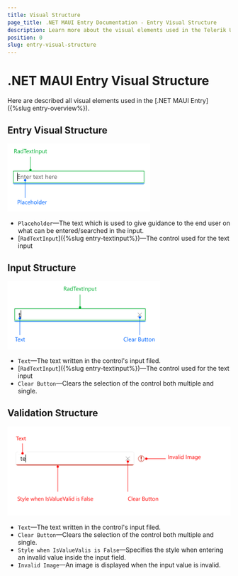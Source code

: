 ```yaml
---
title: Visual Structure
page_title: .NET MAUI Entry Documentation - Entry Visual Structure
description: Learn more about the visual elements used in the Telerik UI for .NET MAUI Entry control.
position: 0
slug: entry-visual-structure
---
```


# .NET MAUI Entry Visual Structure

Here are described all visual elements used in the [.NET MAUI Entry]({%slug entry-overview%}).

## Entry Visual Structure

![Telerik UI for .NET MAUI Entry Visual Structure](images/entry-focused-text.png "Visual elements of Entry control")

- `Placeholder`&mdash;The text which is used to give guidance to the end user on what can be entered/searched in the input.
- [`RadTextInput`]({%slug entry-textinput%})&mdash;The control used for the text input

## Input Structure

![Telerik UI for .NET MAUI Entry Input Visual Structure](images/entry-valid-text.png "Visual elements of Entry control")

- `Text`&mdash;The text written in the control's input filed.
- [`RadTextInput`]({%slug entry-textinput%})&mdash;The control used for the text input
- `Clear Button`&mdash;Clears the selection of the control both multiple and single.

## Validation Structure

![Telerik UI for .NET MAUI Entry Validation Visual Structure](images/winui-entry.png "Visual elements of Entry control")

- `Text`&mdash;The text written in the control's input filed.
- `Clear Button`&mdash;Clears the selection of the control both multiple and single.
- `Style when IsValueValis is False`&mdash;Specifies the style when entering an invalid value inside the input field.
- `Invalid Image`&mdash;An image is displayed when the input value is invalid.
